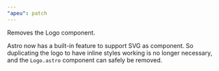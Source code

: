 ```yaml
---
"apeu": patch
---
```


Removes the Logo component.

Astro now has a built-in feature to support SVG as component. So duplicating the logo to have inline styles working is no longer necessary, and the `Logo.astro` component can safely be removed.
